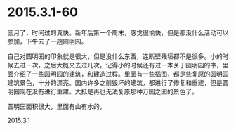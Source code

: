 2015.3.1-60
=============
三月了，时间过的真快。新年后第一个周末，感觉很愉快，但是都没什么活动可以参加，下午去了一趟圆明园。

自己对圆明园的印象就是很大，但是没什么东西，连断壁残垣都不是很多。小的时候去过一次，之后大概又去过几次。记得小的时候还有过一本关于圆明园的书，里面介绍了一些圆明园的建筑，和建造过程。里面有一些插图，都是些复原的圆明园建筑景色，十分的漂亮。国内许多之前毁坏的建筑，都进行了修复和重建，但是圆明园现在没有进行重建。大抵是再也无法复原那种万园之园的景色了。

圆明园面积很大，里面有山有水的，

2015.3.1
